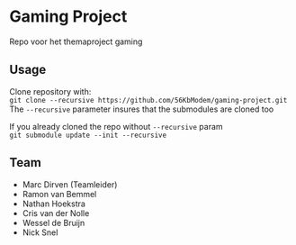 # Gaming Project
Repo voor het themaproject gaming

## Usage
Clone repository with:<br>
`git clone --recursive https://github.com/56KbModem/gaming-project.git`<br>
The `--recursive` parameter insures that the submodules are cloned too

If you already cloned the repo without `--recursive` param<br>
`git submodule update --init --recursive`
## Team

  * Marc Dirven (Teamleider)
  * Ramon van Bemmel
  * Nathan Hoekstra
  * Cris van der Nolle
  * Wessel de Bruijn
  * Nick Snel
